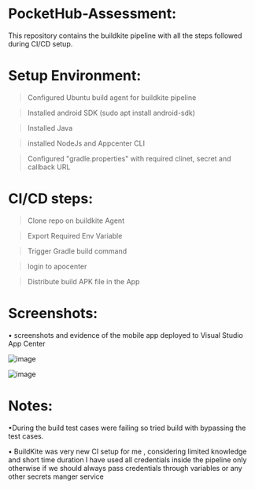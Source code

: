 # PocketHub-Assessment:
This repository contains the buildkite pipeline with  all the steps followed during CI/CD setup.

# Setup Environment:

> Configured Ubuntu build agent for buildkite pipeline 

> Installed android SDK (sudo apt install android-sdk)

> Installed Java

> installed NodeJs and Appcenter CLI 

> Configured "gradle.properties" with required clinet, secret and callback URL

# CI/CD steps:

> Clone repo on buildkite Agent

> Export Required Env Variable

> Trigger Gradle build command 

> login to apocenter 

> Distribute build APK file in the App 

# Screenshots:
•	screenshots and evidence of the mobile app deployed to Visual Studio App Center

![image](https://user-images.githubusercontent.com/74283533/98849118-ba95ff80-2478-11eb-8572-46ffd90dc7d9.png)

![image](https://user-images.githubusercontent.com/74283533/98849275-f761f680-2478-11eb-9015-ba11e6d62cb2.png)

# Notes:
 •During the build test cases were failing so tried build with bypassing the test cases. 
 
 •	BuildKite was very new CI setup for me , considering limited knowledge and short time duration I have used all credentials inside the pipeline only otherwise if we should     always pass credentials through variables or any other secrets manger service 

